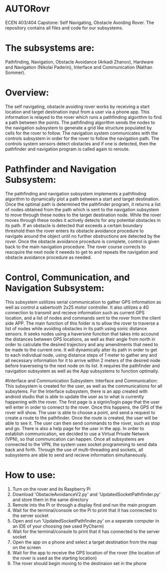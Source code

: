 # AUTORovr
ECEN 403/404 Capstone: Self Navigating, Obstacle Avoiding Rover.
The repository contains all files and code for our subsystems.

# The subsystems are: 
Pathfinding, Navigation, Obstacle Avoidance (Arkadi Zhanov),
Hardware and Navigation (Nikolai Paderin),
Interface and Communication (Nathan Sommer).

# Overview: 
The self navigating, obstacle avoiding rover works by receiving a start location and target destination input from a user via a phone app. This information is relayed to the rover which runs a pathfinding algorithm to find a path between the points. The pathfinding algorithm sends the nodes to the navigation subsystem to generate a grid like structure populated by cells for the rover to follow. The navigation system communicates with the controls subsystem in order for the rover to follow the navigation path. The controls system sensors detect obstacles and if one is detected, then the pathfinder and navigation program is called again to reroute.

# Pathfinder and Navigation Subsystem: 
The pathfinding and navigation subsystem implements a pathfinding algorithm to dynamically plot a path between a start and target destination. Once the optimal path is determined the pathfinder program, it returns a list of nodes obtained from the path which is sent to the navigation subsystem to move through these nodes to the target destination node. While the rover moves through these nodes it actively detects for any potential obstacles in its path. If an obstacle is detected that exceeds a certain boundary threshold then the rover enters its obstacle avoidance procedure to navigate around the object until no further obstructions are detected by the rover. Once the obstacle avoidance procedure is complete, control is given back to the main navigation procedure. The rover course corrects to reacquire the next node it neeeds to get to and repeats the navigation and obstacle avoidance procedure as needed.

# Control, Communication, and Navigation Subsystem: 
This subsystem ustilizes serial communication to gather GPS information as well as control a sabertooth 2x25 motor controller. It also utilizes a 4G connection to transmit and recieve information such as current GPS location, and a list of nodes and commands sent to the rover from the client side APP. The main function of this folder is to allow the rover to traverse a list of nodes while avoiding obstacles in its path using sonic distance sensors. It seeks nodes using a haversine function that takes into accound the distances between GPS locations, as well as their angle from north in order to calculate the desired trajectory and any amendments that need to be made to the current one. It will dynamically alter its path in order to get to each individual node, using distance steps of 1 meter to gather any and all necessary information for it to arrive within 2 meters of the desired node before traverseing to the next node on its list. It requires the pathfinder and navigation subsystem as well as the App subsystems to function optimally.

#Interface and Communication Subsystem:
Interface and Communication: This subsystem is created for the user, as well as the communications for all subsytems. For the Interface subsystem, there is an app created with android studio that is able to update the user as to what is currently happening with the rover. The first page is a signin/login page that the user will enter in order to connect to the rover. Once this happens, the GPS of the rover will show. The user is able to choose a point, and send a request to create a route to the pathfinder. Once the route is created, the user will be able to see it. The user can then send commands to the rover, such as stop and go. There is also a help page for the user in the app. In order to establish communication, we decided to use a Virtual Private Network (VPN), so that communcation can happen. Once all subsystems are connected to the VPN, the system uses socket programming to send data back and forth. Through the use of multi-threading and sockets, all subsystems are able to send and recieve information simultaneously.

# How to use:
1) Turn on the rover and its Raspberry Pi
2) Download 'ObstacleAvoidanceV2.py' and 'UpdatedSocketPathfinder.py' and store them in the same directory
3) Remote into the Pi or through a display find and run the main program
4) Wait for the terminal/console on the Pi to print that it has connected to the server socket
5) Open and run 'UpdatedSocketPathfinder.py' on a seperate computer in an IDE of your choosing (we used PyCharm)
6) Wait for the terminal/console to print that it has connected to the server socket
7) Open the app on a phone and select a target destination from the map on the screen
8) Wait for the app to receive the GPS location of the rover (the location of the rover is used as the starting location)
9) The rover should begin moving to the destinaion set in the phone 
